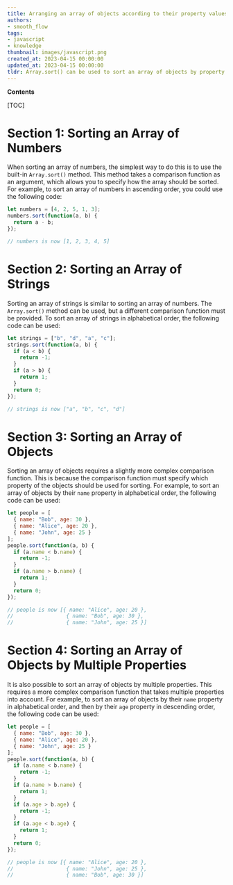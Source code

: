```yaml
---
title: Arranging an array of objects according to their property values
authors:
- smooth_flow
tags:
- javascript
- knowledge
thumbnail: images/javascript.png
created_at: 2023-04-15 00:00:00
updated_at: 2023-04-15 00:00:00
tldr: Array.sort() can be used to sort an array of objects by property values.
---
```


**Contents**

[TOC]

# Section 1: Sorting an Array of Numbers

When sorting an array of numbers, the simplest way to do this is to use the built-in `Array.sort()` method. This method takes a comparison function as an argument, which allows you to specify how the array should be sorted. For example, to sort an array of numbers in ascending order, you could use the following code:

```javascript
let numbers = [4, 2, 5, 1, 3];
numbers.sort(function(a, b) {
  return a - b;
});

// numbers is now [1, 2, 3, 4, 5]
```

# Section 2: Sorting an Array of Strings

Sorting an array of strings is similar to sorting an array of numbers. The `Array.sort()` method can be used, but a different comparison function must be provided. To sort an array of strings in alphabetical order, the following code can be used:

```javascript
let strings = ["b", "d", "a", "c"];
strings.sort(function(a, b) {
  if (a < b) {
    return -1;
  }
  if (a > b) {
    return 1;
  }
  return 0;
});

// strings is now ["a", "b", "c", "d"]
```

# Section 3: Sorting an Array of Objects

Sorting an array of objects requires a slightly more complex comparison function. This is because the comparison function must specify which property of the objects should be used for sorting. For example, to sort an array of objects by their `name` property in alphabetical order, the following code can be used:

```javascript
let people = [
  { name: "Bob", age: 30 },
  { name: "Alice", age: 20 },
  { name: "John", age: 25 }
];
people.sort(function(a, b) {
  if (a.name < b.name) {
    return -1;
  }
  if (a.name > b.name) {
    return 1;
  }
  return 0;
});

// people is now [{ name: "Alice", age: 20 },
//                 { name: "Bob", age: 30 },
//                 { name: "John", age: 25 }]
```

# Section 4: Sorting an Array of Objects by Multiple Properties

It is also possible to sort an array of objects by multiple properties. This requires a more complex comparison function that takes multiple properties into account. For example, to sort an array of objects by their `name` property in alphabetical order, and then by their `age` property in descending order, the following code can be used:

```javascript
let people = [
  { name: "Bob", age: 30 },
  { name: "Alice", age: 20 },
  { name: "John", age: 25 }
];
people.sort(function(a, b) {
  if (a.name < b.name) {
    return -1;
  }
  if (a.name > b.name) {
    return 1;
  }
  if (a.age > b.age) {
    return -1;
  }
  if (a.age < b.age) {
    return 1;
  }
  return 0;
});

// people is now [{ name: "Alice", age: 20 },
//                 { name: "John", age: 25 },
//                 { name: "Bob", age: 30 }]
```
